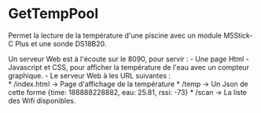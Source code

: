 # GetTempPool

Permet la lecture de la température d'une piscine avec un module M5Stick-C Plus et une sonde DS18B20.

Un serveur Web est à l'écoute sur le 8090, pour servir :
    - Une page Html - Javascript et CSS, pour afficher la température de l'eau avec un compteur graphique.
    - Le serveur Web à les URL suivantes :             
        * /index.html -> Page d'affichage de la température
        * /temp -> Un Json de cette forme {time: 188888228882, eau: 25.81, rssi: -73}
        * /scan -> La liste des Wifi disponibles.

